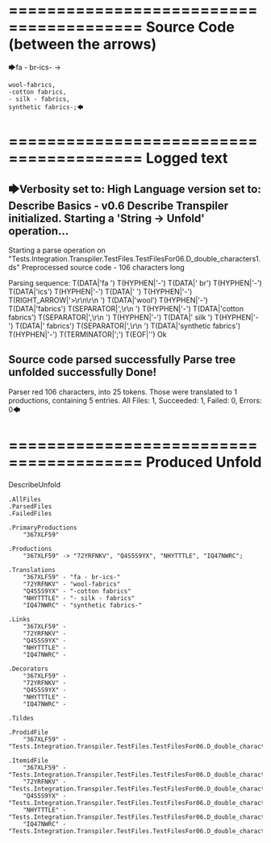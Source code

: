 ========================================
Source Code (between the arrows)
========================================

🡆fa - br-ics- ->

    wool-fabrics,
    -cotton fabrics,
    - silk - fabrics,
    synthetic fabrics-;🡄

========================================
Logged text
========================================

🡆Verbosity set to: High
Language version set to: Describe Basics - v0.6
Describe Transpiler initialized.
Starting a 'String -> Unfold' operation...
------------------------
Starting a parse operation on "Tests.Integration.Transpiler.TestFiles.TestFilesFor06.D_double_characters1.ds"
Preprocessed source code - 106 characters long

Parsing sequence: T(DATA|'fa ') T(HYPHEN|'-') T(DATA|' br') T(HYPHEN|'-') T(DATA|'ics') T(HYPHEN|'-') T(DATA|' ') T(HYPHEN|'-') T(RIGHT_ARROW|'>\r\n\r\n    ') T(DATA|'wool') T(HYPHEN|'-') T(DATA|'fabrics') T(SEPARATOR|',\r\n    ') T(HYPHEN|'-') T(DATA|'cotton fabrics') T(SEPARATOR|',\r\n    ') T(HYPHEN|'-') T(DATA|' silk ') T(HYPHEN|'-') T(DATA|' fabrics') T(SEPARATOR|',\r\n    ') T(DATA|'synthetic fabrics') T(HYPHEN|'-') T(TERMINATOR|';') T(EOF|'<EOF>') Ok

Source code parsed successfully
Parse tree unfolded successfully
Done!
------------------------
Parser red 106 characters, into 25 tokens.
Those were translated to 1 productions, containing 5 entries.
All Files: 1, Succeeded: 1, Failed: 0, Errors: 0🡄

========================================
Produced Unfold
========================================

DescribeUnfold

    .AllFiles
    .ParsedFiles
    .FailedFiles

    .PrimaryProductions
        "367XLF59" 

    .Productions
        "367XLF59" -> "72YRFNKV", "Q4S5S9YX", "NHYTTTLE", "IQ47NWRC";

    .Translations
        "367XLF59" - "fa - br-ics-"
        "72YRFNKV" - "wool-fabrics"
        "Q4S5S9YX" - "-cotton fabrics"
        "NHYTTTLE" - "- silk - fabrics"
        "IQ47NWRC" - "synthetic fabrics-"

    .Links
        "367XLF59" - 
        "72YRFNKV" - 
        "Q4S5S9YX" - 
        "NHYTTTLE" - 
        "IQ47NWRC" - 

    .Decorators
        "367XLF59" - 
        "72YRFNKV" - 
        "Q4S5S9YX" - 
        "NHYTTTLE" - 
        "IQ47NWRC" - 

    .Tildes

    .ProdidFile
        "367XLF59" - "Tests.Integration.Transpiler.TestFiles.TestFilesFor06.D_double_characters1.ds"

    .ItemidFile
        "367XLF59" - "Tests.Integration.Transpiler.TestFiles.TestFilesFor06.D_double_characters1.ds"
        "72YRFNKV" - "Tests.Integration.Transpiler.TestFiles.TestFilesFor06.D_double_characters1.ds"
        "Q4S5S9YX" - "Tests.Integration.Transpiler.TestFiles.TestFilesFor06.D_double_characters1.ds"
        "NHYTTTLE" - "Tests.Integration.Transpiler.TestFiles.TestFilesFor06.D_double_characters1.ds"
        "IQ47NWRC" - "Tests.Integration.Transpiler.TestFiles.TestFilesFor06.D_double_characters1.ds"

